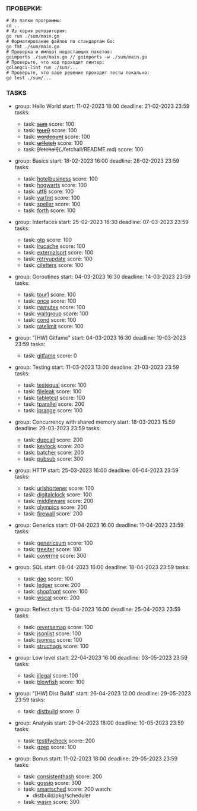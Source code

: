 ### ПРОВЕРКИ:

  ```shell
  # Из папки программы:
  cd ..
  # Из корня репозитория:
  go run ./sum/main.go
  # Форматирование файлов по стандартам Go:
  go fmt ./sum/main.go
  # Проверка и импорт недостающих пакетов:
  goimports ./sum/main.go // goimports -w ./sum/main.go
  # Проверьте, что код проходит линтер:
  golangci-lint run ./sum/...
  # Проверьте, что ваше решение проходит тесты локально:
  go test ./sum/...
  ```
### TASKS

- group:    Hello World
  start:    11-02-2023 18:00
  deadline: 21-02-2023 23:59
  tasks:

    - task: ~~[sum](./sum/README.md)~~
      score: 100
    - task: ~~[tour0](./tour0/README.md)~~
      score: 100
    - task: ~~[wordcount](./wordcount/README.md)~~
      score: 100
    - task: ~~[urlfetch](./urlfetch/README.md)~~
      score: 100
    - task: ~~[fetchall]~~(./fetchall/README.md)
      score: 100

- group:    Basics
  start:    18-02-2023 16:00
  deadline: 28-02-2023 23:59
  tasks:
    - task: [hotelbusiness](./hotelbusiness/README.md)
      score: 100
    - task: [hogwarts](./hogwarts/README.md)
      score: 100
    - task: [utf8](./utf8/README.md)
      score: 100
    - task: [varfmt](./varfmt/README.md)
      score: 100
    - task: [speller](./speller/README.md)
      score: 100
    - task: [forth](./forth/README.md)
      score: 100

- group:    Interfaces
  start:    25-02-2023 16:30
  deadline: 07-03-2023 23:59
  tasks:
    - task: [otp](./otp/README.md)
      score: 100
    - task: [lrucache](./lrucache/README.md)
      score: 100
    - task: [externalsort](./externalsort/README.md)
      score: 100
    - task: [retryupdate](./retryupdate/README.md)
      score: 100
    - task: [ciletters](./ciletters/README.md)
      score: 100

- group:    Goroutines
  start:    04-03-2023 16:30
  deadline: 14-03-2023 23:59
  tasks:
    - task: [tour1](./tour1/README.md)
      score: 100
    - task: [once](./once/README.md)
      score: 100
    - task: [rwmutex](./rwmutex/README.md)
      score: 100
    - task: [waitgroup](./waitgroup/README.md)
      score: 100
    - task: [cond](./cond/README.md)
      score: 100
    - task: [ratelimit](./ratelimit/README.md)
      score: 100

- group:    "[HW] Gitfame"
  start:    04-03-2023 16:30
  deadline: 19-03-2023 23:59
  tasks:
   - task: [gitfame](./gitfame/README.md)
     score: 0

- group:    Testing
  start:    11-03-2023 13:00
  deadline: 21-03-2023 23:59
  tasks:
    - task: [testequal](./testequal/README.md)
      score: 100
    - task: [fileleak](./fileleak/README.md)
      score: 100
    - task: [tabletest](./tabletest/README.md)
      score: 100
    - task: [tparallel](./tparallel/README.md)
      score: 200
    - task: [iprange](./iprange/README.md)
      score: 100

- group:    Concurrency with shared memory
  start:    18-03-2023 15:59
  deadline: 29-03-2023 23:59
  tasks:
    - task: [dupcall](./dupcall/README.md)
      score: 200
    - task: [keylock](./keylock/README.md)
      score: 200
    - task: [batcher](./batcher/README.md)
      score: 200
    - task: [pubsub](./pubsub/README.md)
      score: 300

- group:    HTTP
  start:    25-03-2023 16:00
  deadline: 06-04-2023 23:59
  tasks:
    - task: [urlshortener](./urlshortener/README.md)
      score: 100
    - task: [digitalclock](./digitalclock/README.md)
      score: 100
    - task: [middleware](./middleware/README.md)
      score: 200
    - task: [olympics](./olympics/README.md)
      score: 200
    - task: [firewall](./firewall/README.md)
      score: 200

- group:    Generics
  start:    01-04-2023 16:00
  deadline: 11-04-2023 23:59
  tasks:
    - task: [genericsum](./genericsum/README.md)
      score: 100
    - task: [treeiter](./treeiter/README.md)
      score: 100
    - task: [coverme](./coverme/README.md)
      score: 300

- group:    SQL
  start:    08-04-2023 16:00
  deadline: 18-04-2023 23:59
  tasks:
    - task: [dao](./dao/README.md)
      score: 100
    - task: [ledger](./ledger/README.md)
      score: 200
    - task: [shopfront](./shopfront/README.md)
      score: 100
    - task: [wscat](./wscat/README.md)
      score: 200

- group:    Reflect
  start:    15-04-2023 16:00
  deadline: 25-04-2023 23:59
  tasks:
    - task: [reversemap](./reversemap/README.md)
      score: 100
    - task: [jsonlist](./jsonlist/README.md)
      score: 100
    - task: [jsonrpc](./jsonrpc/README.md)
      score: 100
    - task: [structtags](./structtags/README.md)
      score: 100

- group:    Low level
  start:    22-04-2023 16:00
  deadline: 03-05-2023 23:59
  tasks:
    - task: [illegal](./illegal/README.md)
      score: 100
    - task: [blowfish](./blowfish/README.md)
      score: 100

- group:    "[HW] Dist Build"
  start:    26-04-2023 12:00
  deadline: 29-05-2023 23:59
  tasks:
    - task: [distbuild](./distbuild/README.md)
      score: 0

- group:    Analysis
  start:    29-04-2023 18:00
  deadline: 10-05-2023 23:59
  tasks:
    - task: [testifycheck](./testifycheck/README.md)
      score: 200
    - task: [gzep](./gzep/README.md)
      score: 100
      
- group:    Bonus
  start:    11-02-2023 18:00
  deadline: 29-05-2023 23:59
  tasks:
    - task: [consistenthash](./consistenthash/README.md)
      score: 200
    - task: [gossip](./gossip/README.md)
      score: 300
    - task: [smartsched](./smartsched/README.md)
      score: 200
      watch:
        - distbuild/pkg/scheduler
    - task: [wasm](./wasm/README.md)
      score: 300
